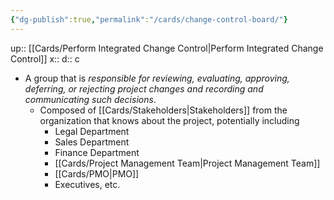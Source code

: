 ```yaml
---
{"dg-publish":true,"permalink":"/cards/change-control-board/"}
---
```


up:: [[Cards/Perform Integrated Change Control\|Perform Integrated Change Control]] 
x:: 
d:: c

- A group that is *responsible for reviewing, evaluating, approving, deferring, or rejecting project changes and recording and communicating such decisions*.
	- Composed of [[Cards/Stakeholders\|Stakeholders]] from the organization that knows about the project, potentially including
		- Legal Department
		- Sales Department 
		- Finance Department
		- [[Cards/Project Management Team\|Project Management Team]]
		- [[Cards/PMO\|PMO]] 
		- Executives, etc.
